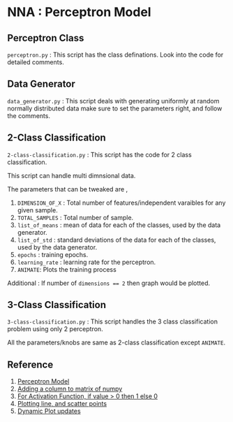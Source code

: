 # NNA : Perceptron Model

## Perceptron Class

`perceptron.py` : This script has the class definations.
Look into the code for detailed comments.

## Data Generator

`data_generator.py` : This script deals with generating uniformly at random normally distributed data make sure to set the parameters right, and follow the comments.

## 2-Class Classification

`2-class-classification.py` : This script has the code for 2 class classification.

This script can handle multi dimnsional data.

The parameters that can be tweaked are ,

1. `DIMENSION_OF_X` : Total number of features/independent varaibles for any given sample.
2. `TOTAL_SAMPLES` : Total number of sample.
3. `list_of_means` : mean of data for each of the classes, used by the data generator.
4. `list_of_std` : standard deviations of the data for each of the classes, used by the data generator.
5. `epochs` : training epochs.
6. `learning_rate` : learning rate for the perceptron.
7. `ANIMATE`: Plots the training process

Additional : If number of `dimensions == 2` then graph would be plotted.

## 3-Class Classification

`3-class-classification.py` : This script handles the 3 class classification problem using only 2 perceptron.

All the parameters/knobs are same as 2-class classification except `ANIMATE`.

## Reference

1. [Perceptron Model](https://medium.com/@thomascountz19-line-line-by-line-python-perceptron-b6f113b161f3)
2. [Adding a column to matrix of numpy](https://stackoverflow.com/questions/8486294/how-to-add-an-extra-column-to-a-numpy-array)
3. [For Activation Function, if value > 0 then 1 else 0](https://stackoverflow.com/questions/45648668/convert-numpy-array-to-0-or-1)
4. [Plotting line, and scatter points](https://stackoverflow.com/questions/12487060/matplotlib-color-according-to-class-labels)
5. [Dynamic Plot updates](https://stackoverflow.com/questions/4098131/how-to-update-a-plot-in-matplotlib/4098938#4098938)